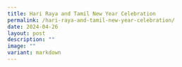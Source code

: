 ```yaml
---
title: Hari Raya and Tamil New Year Celebration
permalink: /hari-raya-and-tamil-new-year-celebration/
date: 2024-04-26
layout: post
description: ""
image: ""
variant: markdown
---
```

